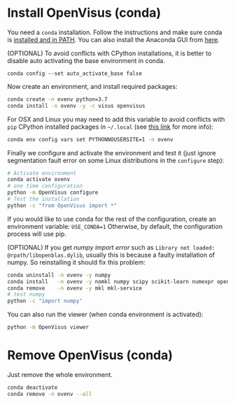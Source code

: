 # Install OpenVisus (conda)

You need a `conda` installation. Follow the instructions and make sure conda is [installed and in PATH](https://conda.io/projects/conda/en/latest/user-guide/install/index.html). You can also install the Anaconda GUI from [here](https://conda.io/projects/conda/en/latest/user-guide/install/index.html).

(OPTIONAL) To avoid conflicts with CPython installations, it is better to disable auto activating the base environment in conda.
```
conda config --set auto_activate_base false
```

Now create an environment, and install required packages:
```bash
conda create -n ovenv python=3.7 
conda install -n ovenv -y -c visus openvisus
```

For OSX and Linux you may need to add this variable to avoid conflicts with `pip` CPython installed packages in `~/.local` (see [this link](https://github.com/conda/conda/issues/7173) for more info):
```bash
conda env config vars set PYTHONNOUSERSITE=1 -n ovenv
```

Finally we configure and activate the environment and test it (just ignore segmentation fault error on some Linux distributions in the `configure` step):
```bash
# Activate environment
conda activate ovenv
# one time configuration
python -m OpenVisus configure 
# Test the installation
python -c "from OpenVisus import *"
```

If you would like to use conda for the rest of the configuration, create an environment variable: `USE_CONDA=1`
Otherwise, by default, the configuration process will use pip.

(OPTIONAL) If you get *numpy import error* such as  `Library not loaded: @rpath/libopenblas.dylib`, usually this is because a faulty installation of numpy. So reinstalling it should fix this problem:
```bash
conda uninstall -n ovenv -y numpy
conda install   -n ovenv -y nomkl numpy scipy scikit-learn numexpr openblas blas
conda remove    -n ovenv -y mkl mkl-service
# test numpy
python -c "import numpy"
```

You can also run the viewer (when conda environment is activated):
```bash
python -m OpenVisus viewer
```

# Remove OpenVisus (conda)
Just remove the whole environment.
```bash
conda deactivate
conda remove -n ovenv --all
```